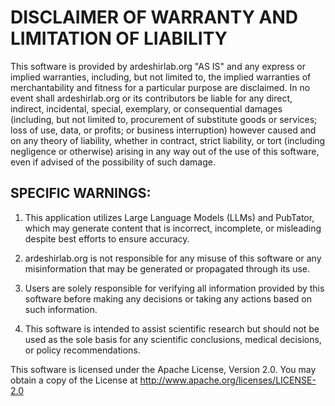# DISCLAIMER OF WARRANTY AND LIMITATION OF LIABILITY

This software is provided by ardeshirlab.org "AS IS" and any express or implied warranties, including, but not limited to, the implied warranties of merchantability and fitness for a particular purpose are disclaimed. In no event shall ardeshirlab.org or its contributors be liable for any direct, indirect, incidental, special, exemplary, or consequential damages (including, but not limited to, procurement of substitute goods or services; loss of use, data, or profits; or business interruption) however caused and on any theory of liability, whether in contract, strict liability, or tort (including negligence or otherwise) arising in any way out of the use of this software, even if advised of the possibility of such damage.

## SPECIFIC WARNINGS:

1. This application utilizes Large Language Models (LLMs) and PubTator, which may generate content that is incorrect, incomplete, or misleading despite best efforts to ensure accuracy.

2. ardeshirlab.org is not responsible for any misuse of this software or any misinformation that may be generated or propagated through its use.

3. Users are solely responsible for verifying all information provided by this software before making any decisions or taking any actions based on such information.

4. This software is intended to assist scientific research but should not be used as the sole basis for any scientific conclusions, medical decisions, or policy recommendations.

This software is licensed under the Apache License, Version 2.0. You may obtain a copy of the License at http://www.apache.org/licenses/LICENSE-2.0